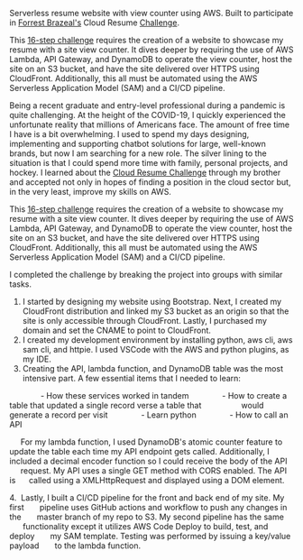 Serverless resume website with view counter using AWS. Built to participate in <a href="https://aws.amazon.com/developer/community/heroes/forrest-brazeal"/>Forrest Brazeal's</a> Cloud Resume <a href="https://cloudresumechallenge.dev/instructions/">Challenge</a>. 

This <a href="https://cloudresumechallenge.dev/instructions/">16-step challenge</a> requires the creation of a website to showcase my resume with a site view counter. It dives deeper by requiring the use of AWS Lambda, API Gateway, and DynamoDB to operate the view counter, host the site on an S3 bucket, and have the site delivered over HTTPS using CloudFront. Additionally, this all must be automated using the AWS Serverless Application Model (SAM) and a CI/CD pipeline.

Being a recent graduate and entry-level professional during a pandemic is quite challenging. At the height of the COVID-19, I quickly experienced the unfortunate reality that millions of Americans face. The amount of free time I have is a bit overwhelming. I used to spend my days designing, implementing and supporting chatbot solutions for large, well-known brands, but now I am searching for a new role. The silver lining to the situation is that I could spend more time with family, personal projects, and hockey. I learned about the [Cloud Resume Challenge](https://cloudresumechallenge.dev/instructions/) through my brother and accepted not only in hopes of finding a position in the cloud sector but, in the very least, improve my skills on AWS.  

This [16-step challenge](https://cloudresumechallenge.dev/instructions/) requires the creation of a website to showcase my resume with a site view counter. It dives deeper by requiring the use of AWS Lambda, API Gateway, and DynamoDB to operate the view counter, host the site on an S3 bucket, and have the site delivered over HTTPS using CloudFront. Additionally, this all must be automated using the AWS Serverless Application Model (SAM) and a CI/CD pipeline. 

I completed the challenge by breaking the project into groups with similar tasks.  
1. I started by designing my website using Bootstrap. Next, I created my CloudFront distribution and linked my S3 bucket as an origin so that the site is only accessible through CloudFront. Lastly, I purchased my domain and set the CNAME to point to CloudFront.
2. I created my development environment by installing python, aws cli, aws sam cli, and httpie. I used VSCode with the AWS and python plugins, as my IDE. 
3. Creating the API, lambda function, and DynamoDB table was the most intensive part. A few essential items that I needed to learn:

  &nbsp;&nbsp;&nbsp;&nbsp;&nbsp;&nbsp;&nbsp;&nbsp;&nbsp;&nbsp;&nbsp;&nbsp;&nbsp; - How these services worked in tandem
  &nbsp;&nbsp;&nbsp;&nbsp;&nbsp;&nbsp;&nbsp;&nbsp;&nbsp;&nbsp;&nbsp;&nbsp;&nbsp; - How to create a table that updated a single record verse a table that &nbsp;&nbsp;&nbsp;&nbsp;&nbsp;&nbsp;&nbsp;&nbsp;&nbsp;&nbsp;&nbsp;&nbsp;&nbsp;&nbsp;&nbsp;&nbsp;&nbsp;would generate a record per visit
  &nbsp;&nbsp;&nbsp;&nbsp;&nbsp;&nbsp;&nbsp;&nbsp;&nbsp;&nbsp;&nbsp;&nbsp;&nbsp; - Learn python
  &nbsp;&nbsp;&nbsp;&nbsp;&nbsp;&nbsp;&nbsp;&nbsp;&nbsp;&nbsp;&nbsp;&nbsp;&nbsp; - How to call an API

  &nbsp;&nbsp;&nbsp;&nbsp;  For my lambda function, I used DynamoDB's atomic counter feature to 
  &nbsp;&nbsp;&nbsp;&nbsp;  update the table each time my API endpoint gets called. Additionally, I 
  &nbsp;&nbsp;&nbsp;&nbsp;  included a decimal encoder function so I could receive the body of the API 
  &nbsp;&nbsp;&nbsp;&nbsp;  request. My API uses a single GET method with CORS enabled. The API is 
  &nbsp;&nbsp;&nbsp;&nbsp;  called using a XMLHttpRequest and displayed using a DOM element.

4.&nbsp;&nbsp;Lastly, I built a CI/CD pipeline for the front and back end of my site. My first &nbsp;&nbsp;&nbsp;&nbsp;&nbsp;&nbsp;pipeline uses GitHub actions and workflow to push any changes in the &nbsp;&nbsp;&nbsp;&nbsp;&nbsp;&nbsp;master branch of my repo to S3. My second pipeline has the same &nbsp;&nbsp;&nbsp;&nbsp;&nbsp;&nbsp;functionality except it utilizes AWS Code Deploy to build, test, and deploy &nbsp;&nbsp;&nbsp;&nbsp;&nbsp;&nbsp;my SAM template. Testing was performed by issuing a key/value payload &nbsp;&nbsp;&nbsp;&nbsp;&nbsp;&nbsp;to the lambda function.
